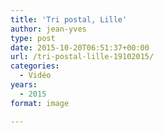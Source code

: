 ```yaml
---
title: 'Tri postal, Lille'
author: jean-yves
type: post
date: 2015-10-20T06:51:37+00:00
url: /tri-postal-lille-19102015/
categories:
  - Vidéo
years:
  - 2015
format: image

---
```

<span class="embed-youtube" style="text-align:center; display: block;"></span>
